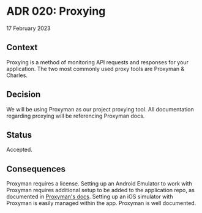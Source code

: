 # ADR 020: Proxying

17 February 2023

## Context

Proxying is a method of monitoring API requests and responses for your application. The two most commonly used proxy tools are Proxyman & Charles.

## Decision

We will be using Proxyman as our project proxying tool. All documentation regarding proxying will be referencing Proxyman docs.

## Status

Accepted.

## Consequences

Proxyman requires a license.
Setting up an Android Emulator to work with Proxyman requires additional setup to be added to the application repo, as documented in [Proxyman's docs](https://docs.proxyman.io/debug-devices/android-device).
Setting up an iOS simulator with Proxyman is easily managed within the app.
Proxyman is well documented.

